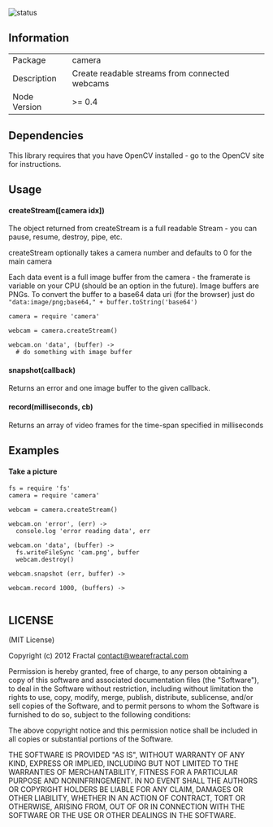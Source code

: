 ![status](https://secure.travis-ci.org/wearefractal/camera.png?branch=master)

## Information

<table>
<tr> 
<td>Package</td><td>camera</td>
</tr>
<tr>
<td>Description</td>
<td>Create readable streams from connected webcams</td>
</tr>
<tr>
<td>Node Version</td>
<td>>= 0.4</td>
</tr>
</table>

## Dependencies

This library requires that you have OpenCV installed - go to the OpenCV site for instructions.

## Usage

#### createStream([camera idx])

The object returned from createStream is a full readable Stream - you can pause, resume, destroy, pipe, etc.

createStream optionally takes a camera number and defaults to 0 for the main camera

Each data event is a full image buffer from the camera - the framerate is variable on your CPU (should be an option in the future). Image buffers are PNGs. To convert the buffer to a base64 data uri (for the browser) just do ```"data:image/png;base64," + buffer.toString('base64')```

```coffee-script
camera = require 'camera'

webcam = camera.createStream()

webcam.on 'data', (buffer) ->
  # do something with image buffer
```

#### snapshot(callback)

Returns an error and one image buffer to the given callback.

#### record(milliseconds, cb)

Returns an array of video frames for the time-span specified in milliseconds


## Examples


#### Take a picture

```coffee-script
fs = require 'fs'
camera = require 'camera'

webcam = camera.createStream()

webcam.on 'error', (err) ->
  console.log 'error reading data', err

webcam.on 'data', (buffer) ->
  fs.writeFileSync 'cam.png', buffer
  webcam.destroy()

webcam.snapshot (err, buffer) ->

webcam.record 1000, (buffers) ->
  
```

## LICENSE

(MIT License)

Copyright (c) 2012 Fractal <contact@wearefractal.com>

Permission is hereby granted, free of charge, to any person obtaining
a copy of this software and associated documentation files (the
"Software"), to deal in the Software without restriction, including
without limitation the rights to use, copy, modify, merge, publish,
distribute, sublicense, and/or sell copies of the Software, and to
permit persons to whom the Software is furnished to do so, subject to
the following conditions:

The above copyright notice and this permission notice shall be
included in all copies or substantial portions of the Software.

THE SOFTWARE IS PROVIDED "AS IS", WITHOUT WARRANTY OF ANY KIND,
EXPRESS OR IMPLIED, INCLUDING BUT NOT LIMITED TO THE WARRANTIES OF
MERCHANTABILITY, FITNESS FOR A PARTICULAR PURPOSE AND
NONINFRINGEMENT. IN NO EVENT SHALL THE AUTHORS OR COPYRIGHT HOLDERS BE
LIABLE FOR ANY CLAIM, DAMAGES OR OTHER LIABILITY, WHETHER IN AN ACTION
OF CONTRACT, TORT OR OTHERWISE, ARISING FROM, OUT OF OR IN CONNECTION
WITH THE SOFTWARE OR THE USE OR OTHER DEALINGS IN THE SOFTWARE.
